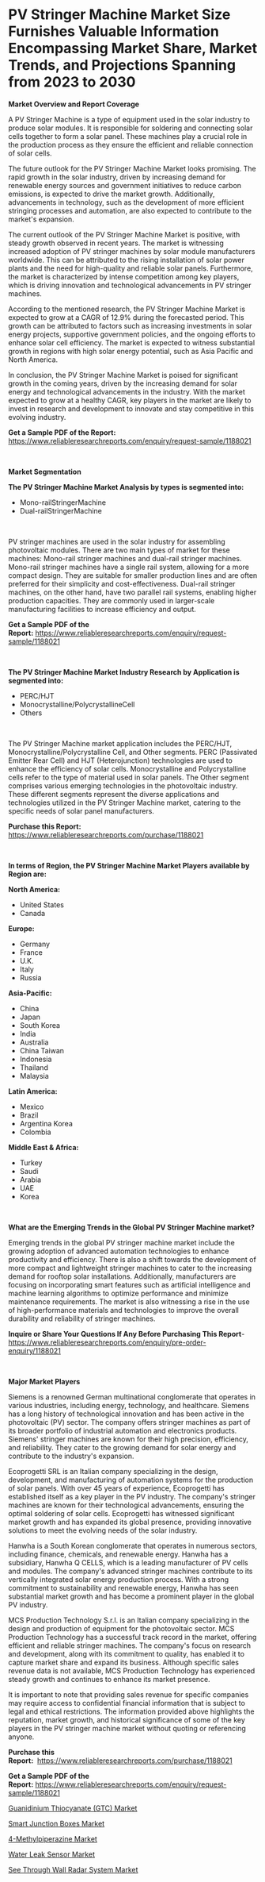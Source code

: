<p><h1>PV Stringer Machine Market Size Furnishes Valuable Information Encompassing Market Share, Market Trends, and Projections Spanning from 2023 to 2030</h1></p><p><strong>Market Overview and Report Coverage</strong></p>
<p><p>A PV Stringer Machine is a type of equipment used in the solar industry to produce solar modules. It is responsible for soldering and connecting solar cells together to form a solar panel. These machines play a crucial role in the production process as they ensure the efficient and reliable connection of solar cells.</p><p>The future outlook for the PV Stringer Machine Market looks promising. The rapid growth in the solar industry, driven by increasing demand for renewable energy sources and government initiatives to reduce carbon emissions, is expected to drive the market growth. Additionally, advancements in technology, such as the development of more efficient stringing processes and automation, are also expected to contribute to the market's expansion.</p><p>The current outlook of the PV Stringer Machine Market is positive, with steady growth observed in recent years. The market is witnessing increased adoption of PV stringer machines by solar module manufacturers worldwide. This can be attributed to the rising installation of solar power plants and the need for high-quality and reliable solar panels. Furthermore, the market is characterized by intense competition among key players, which is driving innovation and technological advancements in PV stringer machines.</p><p>According to the mentioned research, the PV Stringer Machine Market is expected to grow at a CAGR of 12.9% during the forecasted period. This growth can be attributed to factors such as increasing investments in solar energy projects, supportive government policies, and the ongoing efforts to enhance solar cell efficiency. The market is expected to witness substantial growth in regions with high solar energy potential, such as Asia Pacific and North America.</p><p>In conclusion, the PV Stringer Machine Market is poised for significant growth in the coming years, driven by the increasing demand for solar energy and technological advancements in the industry. With the market expected to grow at a healthy CAGR, key players in the market are likely to invest in research and development to innovate and stay competitive in this evolving industry.</p></p>
<p><strong>Get a Sample PDF of the Report:</strong> <a href="https://www.reliableresearchreports.com/enquiry/request-sample/1188021">https://www.reliableresearchreports.com/enquiry/request-sample/1188021</a></p>
<p>&nbsp;</p>
<p><strong>Market Segmentation</strong></p>
<p><strong>The PV Stringer Machine Market Analysis by types is segmented into:</strong></p>
<p><ul><li>Mono-railStringerMachine</li><li>Dual-railStringerMachine</li></ul></p>
<p>&nbsp;</p>
<p><p>PV stringer machines are used in the solar industry for assembling photovoltaic modules. There are two main types of market for these machines: Mono-rail stringer machines and dual-rail stringer machines. Mono-rail stringer machines have a single rail system, allowing for a more compact design. They are suitable for smaller production lines and are often preferred for their simplicity and cost-effectiveness. Dual-rail stringer machines, on the other hand, have two parallel rail systems, enabling higher production capacities. They are commonly used in larger-scale manufacturing facilities to increase efficiency and output.</p></p>
<p><strong>Get a Sample PDF of the Report:</strong>&nbsp;<a href="https://www.reliableresearchreports.com/enquiry/request-sample/1188021">https://www.reliableresearchreports.com/enquiry/request-sample/1188021</a></p>
<p>&nbsp;</p>
<p><strong>The PV Stringer Machine Market Industry Research by Application is segmented into:</strong></p>
<p><ul><li>PERC/HJT</li><li>Monocrystalline/PolycrystallineCell</li><li>Others</li></ul></p>
<p>&nbsp;</p>
<p><p>The PV Stringer Machine market application includes the PERC/HJT, Monocrystalline/Polycrystalline Cell, and Other segments. PERC (Passivated Emitter Rear Cell) and HJT (Heterojunction) technologies are used to enhance the efficiency of solar cells. Monocrystalline and Polycrystalline cells refer to the type of material used in solar panels. The Other segment comprises various emerging technologies in the photovoltaic industry. These different segments represent the diverse applications and technologies utilized in the PV Stringer Machine market, catering to the specific needs of solar panel manufacturers.</p></p>
<p><strong>Purchase this Report:</strong>&nbsp; <a href="https://www.reliableresearchreports.com/purchase/1188021">https://www.reliableresearchreports.com/purchase/1188021</a></p>
<p>&nbsp;</p>
<p><strong>In terms of Region, the PV Stringer Machine Market Players available by Region are:</strong></p>
<p>
    <p> <strong> North America: </strong>
        <ul>
            <li>United States</li>
            <li>Canada</li>
        </ul>
        </p> 
    <p> <strong> Europe: </strong>
        <ul>
            <li>Germany</li>
            <li>France</li>
            <li>U.K.</li>
            <li>Italy</li>
            <li>Russia</li>
        </ul>
        </p> 
    <p> <strong> Asia-Pacific: </strong>
        <ul>
            <li>China</li>
            <li>Japan</li>
            <li>South Korea</li>
            <li>India</li>
            <li>Australia</li>
            <li>China Taiwan</li>
            <li>Indonesia</li>
            <li>Thailand</li>
            <li>Malaysia</li>
        </ul>
        </p> 
    <p> <strong> Latin America: </strong>
        <ul>
            <li>Mexico</li>
            <li>Brazil</li>
            <li>Argentina Korea</li>
            <li>Colombia</li>
        </ul>
        </p> 
    <p> <strong> Middle East & Africa: </strong>
        <ul>
            <li>Turkey</li>
            <li>Saudi</li>
            <li>Arabia</li>
            <li>UAE</li>
            <li>Korea</li>
        </ul>
    </p>
    </p>
<p>&nbsp;</p>
<p><strong>What are the Emerging Trends in the Global PV Stringer Machine market?</strong></p>
<p><p>Emerging trends in the global PV stringer machine market include the growing adoption of advanced automation technologies to enhance productivity and efficiency. There is also a shift towards the development of more compact and lightweight stringer machines to cater to the increasing demand for rooftop solar installations. Additionally, manufacturers are focusing on incorporating smart features such as artificial intelligence and machine learning algorithms to optimize performance and minimize maintenance requirements. The market is also witnessing a rise in the use of high-performance materials and technologies to improve the overall durability and reliability of stringer machines.</p></p>
<p><strong>Inquire or Share Your Questions If Any Before Purchasing This Report</strong>- <a href="https://www.reliableresearchreports.com/enquiry/pre-order-enquiry/1188021">https://www.reliableresearchreports.com/enquiry/pre-order-enquiry/1188021</a></p>
<p>&nbsp;</p>
<p><strong>Major Market Players</strong></p>
<p><p>Siemens is a renowned German multinational conglomerate that operates in various industries, including energy, technology, and healthcare. Siemens has a long history of technological innovation and has been active in the photovoltaic (PV) sector. The company offers stringer machines as part of its broader portfolio of industrial automation and electronics products. Siemens' stringer machines are known for their high precision, efficiency, and reliability. They cater to the growing demand for solar energy and contribute to the industry's expansion.</p><p>Ecoprogetti SRL is an Italian company specializing in the design, development, and manufacturing of automation systems for the production of solar panels. With over 45 years of experience, Ecoprogetti has established itself as a key player in the PV industry. The company's stringer machines are known for their technological advancements, ensuring the optimal soldering of solar cells. Ecoprogetti has witnessed significant market growth and has expanded its global presence, providing innovative solutions to meet the evolving needs of the solar industry.</p><p>Hanwha is a South Korean conglomerate that operates in numerous sectors, including finance, chemicals, and renewable energy. Hanwha has a subsidiary, Hanwha Q CELLS, which is a leading manufacturer of PV cells and modules. The company's advanced stringer machines contribute to its vertically integrated solar energy production process. With a strong commitment to sustainability and renewable energy, Hanwha has seen substantial market growth and has become a prominent player in the global PV industry.</p><p>MCS Production Technology S.r.l. is an Italian company specializing in the design and production of equipment for the photovoltaic sector. MCS Production Technology has a successful track record in the market, offering efficient and reliable stringer machines. The company's focus on research and development, along with its commitment to quality, has enabled it to capture market share and expand its business. Although specific sales revenue data is not available, MCS Production Technology has experienced steady growth and continues to enhance its market presence.</p><p>It is important to note that providing sales revenue for specific companies may require access to confidential financial information that is subject to legal and ethical restrictions. The information provided above highlights the reputation, market growth, and historical significance of some of the key players in the PV stringer machine market without quoting or referencing anyone.</p></p>
<p><strong>Purchase this Report:</strong>&nbsp;&nbsp;<a href="https://www.reliableresearchreports.com/purchase/1188021">https://www.reliableresearchreports.com/purchase/1188021</a></p>
<p></p>
<p><strong>Get a Sample PDF of the Report:</strong>&nbsp;<a href="https://www.reliableresearchreports.com/enquiry/request-sample/1188021">https://www.reliableresearchreports.com/enquiry/request-sample/1188021</a></p>
<p><p><a href="https://medium.com/@clock.fund.arm/guanidinium-thiocyanate-gtc-market-the-key-to-successful-business-strategy-forecast-till-2030-942e91b9f8d7">Guanidinium Thiocyanate (GTC) Market</a></p><p><a href="https://www.linkedin.com/pulse/smart-junction-boxes-market-size-growth-forecast-from-k6xie/">Smart Junction Boxes Market</a></p><p><a href="https://medium.com/@wound.key.cure/4-methylpiperazine-market-research-report-its-history-and-forecast-2023-to-2030-3abaa1026358">4-Methylpiperazine Market</a></p><p><a href="https://www.linkedin.com/pulse/water-leak-sensor-market-size-share-global-analysis-report-eo9ye/">Water Leak Sensor Market</a></p><p><a href="https://www.linkedin.com/pulse/see-through-wall-radar-system-market-challenges-opportunities-ifmbe/">See Through Wall Radar System Market</a></p></p>